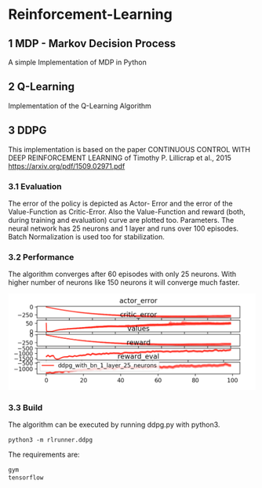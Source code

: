 # Reinforcement-Learning
## 1 MDP - Markov Decision Process 
A simple Implementation of MDP in Python 

## 2 Q-Learning 
Implementation of the Q-Learning Algorithm 

## 3 DDPG
This implementation is based on the paper CONTINUOUS CONTROL WITH DEEP REINFORCEMENT LEARNING of Timothy P. Lillicrap et al., 2015 https://arxiv.org/pdf/1509.02971.pdf

### 3.1 Evaluation
The error of the policy is depicted as Actor- Error and the error of the Value-Function as Critic-Error. Also the Value-Function and reward (both, during training and evaluation) curve are plotted too.
Parameters. The neural network has 25 neurons and 1 layer and runs over 100 episodes. Batch Normalization is used too for stabilization. 

### 3.2 Performance 
The algorithm converges after 60 episodes with only 25 neurons. With higher number of neurons like 150 neurons it will converge much faster. 

![pendulum performance](https://github.com/saoudh/Reinforcement-Learning/blob/master/DDPG-master/screenshots/pendulum-performance.png)

### 3.3 Build
The algorithm can be executed by running ddpg.py with python3.

```
python3 -m rlrunner.ddpg
```

The requirements are:

```
gym
tensorflow
```
